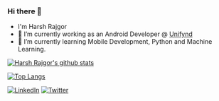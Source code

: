 ### Hi there 👋

<!-- **h4rz/h4rz** is a ✨ _special_ ✨ repository because its `README.md` (this file) appears on your GitHub profile.

Here are some ideas to get you started: -->

- I'm Harsh Rajgor
- 🔭 I’m currently working as an Android Developer @ [Unifynd](https://www.unifynd.com/)
- 🌱 I’m currently learning Mobile Development, Python and Machine Learning.

[![Harsh Rajgor's github stats](https://github-readme-stats.vercel.app/api?username=h4rz&count_private=true&show_icons=true&include_all_commits=true)](https://github.com/anuraghazra/github-readme-stats#github-stats-card)

[![Top Langs](https://github-readme-stats.vercel.app/api/top-langs/?username=h4rz&hide=javascript,php,html&layout=compact)](https://github.com/anuraghazra/github-readme-stats#top-languages-card)

[![LinkedIn](https://img.shields.io/badge/linkedin-%230077B5.svg?&style=for-the-badge&logo=linkedin&logoColor=white)](https://www.linkedin.com/in/harsh-r-b99b9ba0/)
[![Twitter](https://img.shields.io/badge/twitter-%231DA1F2.svg?&style=for-the-badge&logo=twitter&logoColor=white)](https://twitter.com/Harsh_Rajgor9)

